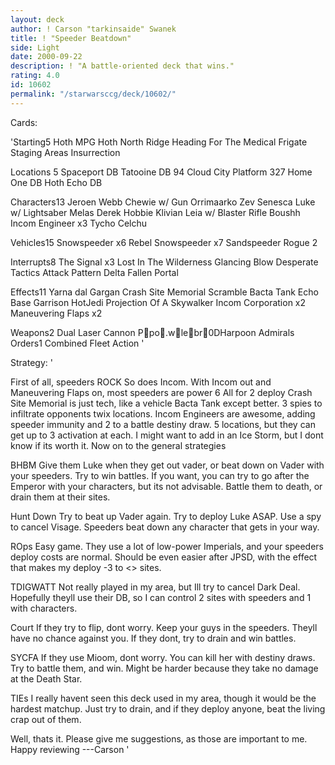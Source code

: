 ```yaml
---
layout: deck
author: ! Carson "tarkinsaide" Swanek
title: ! "Speeder Beatdown"
side: Light
date: 2000-09-22
description: ! "A battle-oriented deck that wins."
rating: 4.0
id: 10602
permalink: "/starwarsccg/deck/10602/"
---
```

Cards: 

'Starting5
Hoth MPG
Hoth North Ridge
Heading For The Medical Frigate
Staging Areas
Insurrection

Locations 5
Spaceport DB
Tatooine DB 94
Cloud City Platform 327
Home One DB
Hoth Echo DB

Characters13
Jeroen Webb
Chewie w/ Gun
Orrimaarko
Zev Senesca
Luke w/ Lightsaber
Melas
Derek Hobbie Klivian
Leia w/ Blaster Rifle
Boushh
Incom Engineer x3
Tycho Celchu

Vehicles15
Snowspeeder x6
Rebel Snowspeeder x7
Sandspeeder
Rogue 2

Interrupts8
The Signal x3
Lost In The Wilderness
Glancing Blow
Desperate Tactics
Attack Pattern Delta
Fallen Portal

Effects11
Yarna dal Gargan
Crash Site Memorial
Scramble
Bacta Tank
Echo Base Garrison
HotJedi
Projection Of A Skywalker
Incom Corporation x2
Maneuvering Flaps x2

Weapons2
Dual Laser Cannon
Ppo.wlebr0DHarpoon
Admirals Orders1
Combined Fleet Action '

Strategy: '

First of all, speeders ROCK So does Incom.  With Incom out and Maneuvering Flaps on, most speeders are power 6 All for 2 deploy  Crash Site Memorial is just tech, like a vehicle Bacta Tank except better.	3 spies to infiltrate opponents twix locations.  Incom Engineers are awesome, adding speeder immunity and 2 to a battle destiny draw.  5 locations, but they can get up to 3 activation at each.  I might want to add in an Ice Storm, but I dont know if its worth it.  Now on to the general strategies

BHBM  Give them Luke when they get out vader, or beat down on Vader with your speeders.  Try to win battles.  If you want, you can try to go after the Emperor with your characters, but its not advisable.  Battle them to death, or drain them at their sites.

Hunt Down  Try to beat up Vader again.  Try to deploy Luke ASAP.  Use a spy to cancel Visage.	Speeders beat down any character that gets in your way.

ROps  Easy game.  They use a lot of low-power Imperials, and your speeders deploy costs are normal.  Should be even easier after JPSD, with the effect that makes my deploy -3 to <> sites.

TDIGWATT  Not really played in my area, but Ill try to cancel Dark Deal.  Hopefully theyll use their DB, so I can control 2 sites with speeders and 1 with characters.

Court	If they try to flip, dont worry.  Keep your guys in the speeders.  Theyll have no chance against you.  If they dont, try to drain and win battles.

SYCFA	If they use Mioom, dont worry.	You can kill her with destiny draws.  Try to battle them, and win.  Might be harder because they take no damage at the Death Star.

TIEs  I really havent seen this deck used in my area, though it would be the hardest matchup.	Just try to drain, and if they deploy anyone, beat the living crap out of them.

Well, thats it.  Please give me suggestions, as those are important to me.  Happy reviewing
---Carson '
